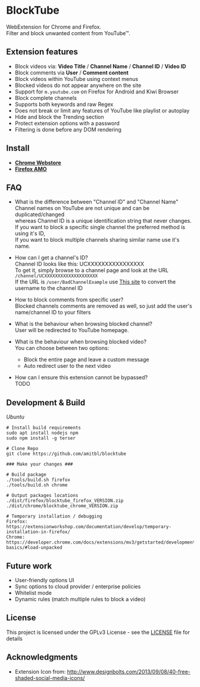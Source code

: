 # BlockTube

WebExtension for Chrome and Firefox.  
Filter and block unwanted content from YouTube™.

## Extension features

* Block videos via: **Video Title** / **Channel Name** / **Channel ID** / **Video ID**
* Block comments via **User** / **Comment content**
* Block videos within YouTube using context menus
* Blocked videos do not appear anywhere on the site
* Support for `m.youtube.com` on Firefox for Android and Kiwi Browser
* Block complete channels
* Supports both keywords and raw Regex
* Does not break or limit any features of YouTube like playlist or autoplay
* Hide and block the Trending section
* Protect extension options with a password
* Filtering is done before any DOM rendering

## Install

* [**Chrome Webstore**](https://chrome.google.com/webstore/detail/blocktube/bbeaicapbccfllodepmimpkgecanonai?hl=en-US)
* [**Firefox AMO**](https://addons.mozilla.org/en-US/firefox/addon/blocktube/)

## FAQ
  
* What is the difference between "Channel ID" and "Channel Name"  
  Channel names on YouTube are not unique and can be duplicated/changed  
  whereas Channel ID is a unique identification string that never changes.  
  If you want to block a specific single channel the preferred method is using it's ID,  
  If you want to block multiple channels sharing similar name use it's name.

* How can I get a channel's ID?  
  Channel ID looks like this: UCXXXXXXXXXXXXXXXX  
  To get it, simply browse to a channel page and look at the URL `/channel/UCXXXXXXXXXXXXXXXXXXXX`  
  If the URL is `/user/BadChannelExample` use [This site](https://vabs.github.io/youtube-channel-name-converter/) to convert the username to the channel ID

* How to block comments from specific user?  
  Blocked channels comments are removed as well, so just add the user's name/channel ID
  to your filters

* What is the behaviour when browsing blocked channel?  
  User will be redirected to YouTube homepage.

* What is the behaviour when browsing blocked video?  
  You can choose between two options:
  - Block the entire page and leave a custom message
  - Auto redirect user to the next video

* How can I ensure this extension cannot be bypassed?   
  TODO

## Development & Build

*Ubuntu*
```
# Install build requirements
sudo apt install nodejs npm
sudo npm install -g terser

# Clone Repo
git clone https://github.com/amitbl/blocktube

### Make your changes ###

# Build package
./tools/build.sh firefox
./tools/build.sh chrome

# Output packages locations
./dist/firefox/blocktube_firefox_VERSION.zip
./dist/chrome/blocktube_chrome_VERSION.zip

# Temporary installation / debugging
Firefox: https://extensionworkshop.com/documentation/develop/temporary-installation-in-firefox/
Chrome: https://developer.chrome.com/docs/extensions/mv3/getstarted/development-basics/#load-unpacked
```

## Future work

* User-friendly options UI
* Sync options to cloud provider / enterprise policies
* Whitelist mode
* Dynamic rules (match multiple rules to block a video)

## License

This project is licensed under the GPLv3 License - see the [LICENSE](LICENSE) file for details

## Acknowledgments

* Extension Icon from: http://www.designbolts.com/2013/09/08/40-free-shaded-social-media-icons/
